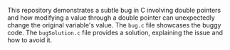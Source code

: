 This repository demonstrates a subtle bug in C involving double pointers and how modifying a value through a double pointer can unexpectedly change the original variable's value. The `bug.c` file showcases the buggy code. The `bugSolution.c` file provides a solution, explaining the issue and how to avoid it.